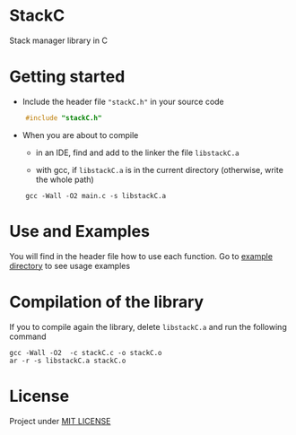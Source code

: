 # StackC

Stack manager library in C

# Getting started

* Include the header file `"stackC.h"` in your source code

```C
    #include "stackC.h"
```

* When you are about to compile

    - in an IDE, find and add to the linker the file `libstackC.a`

    - with gcc, if `libstackC.a` is in the current directory (otherwise, write the whole path)

```
    gcc -Wall -O2 main.c -s libstackC.a
```

# Use and Examples

You will find in the header file how to use each function. 
Go to [example directory](example) to see usage examples

# Compilation of the library

If you to compile again the library, delete `libstackC.a` and run the following command

    gcc -Wall -O2  -c stackC.c -o stackC.o
    ar -r -s libstackC.a stackC.o

# License

Project under [MIT LICENSE](LICENSE-MIT)
